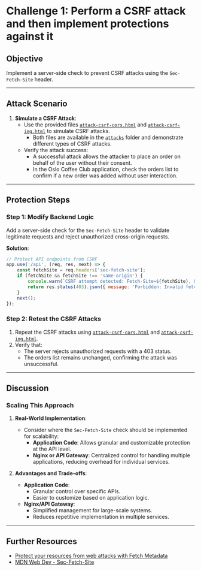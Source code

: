 # Challenge 1: Perform a CSRF attack and then implement protections against it

## Objective
Implement a server-side check to prevent CSRF attacks using the `Sec-Fetch-Site` header.

---

## Attack Scenario

1. **Simulate a CSRF Attack**:
   - Use the provided files [`attack-csrf-cors.html`](./attacks/attack-csrf-cors.html) and [`attack-csrf-img.html`](./attacks/attack-csrf-img.html) to simulate CSRF attacks.
     - Both files are available in the [`attacks`](./attacks/)  folder and demonstrate different types of CSRF attacks.
   - Verify the attack success:
     - A successful attack allows the attacker to place an order on behalf of the user without their consent.
     - In the Oslo Coffee Club application, check the orders list to confirm if a new order was added without user interaction.

---

## Protection Steps

### Step 1: Modify Backend Logic

Add a server-side check for the `Sec-Fetch-Site` header to validate legitimate requests and reject unauthorized cross-origin requests.

**Solution**:
```javascript
// Protect API endpoints from CSRF
app.use('/api', (req, res, next) => {
    const fetchSite = req.headers['sec-fetch-site'];
    if (fetchSite && fetchSite !== 'same-origin') {
        console.warn(`CSRF attempt detected: Fetch-Site=${fetchSite}, Origin=${req.headers.origin || 'Unknown'}, IP=${req.ip}`);
        return res.status(403).json({ message: 'Forbidden: Invalid fetch origin!' });
    }
    next();
});
```

### Step 2: Retest the CSRF Attacks

1. Repeat the CSRF attacks using [`attack-csrf-cors.html`](./attacks/attack-csrf-cors.html) and [`attack-csrf-img.html`](./attacks/attack-csrf-img.html).
2. Verify that:
   - The server rejects unauthorized requests with a 403 status.
   - The orders list remains unchanged, confirming the attack was unsuccessful.

---

## Discussion

### Scaling This Approach
1. **Real-World Implementation**:
   - Consider where the `Sec-Fetch-Site` check should be implemented for scalability:
     - **Application Code**: Allows granular and customizable protection at the API level.
     - **Nginx or API Gateway**: Centralized control for handling multiple applications, reducing overhead for individual services.

2. **Advantages and Trade-offs**:
   - **Application Code**:
     - Granular control over specific APIs.
     - Easier to customize based on application logic.
   - **Nginx/API Gateway**:
     - Simplified management for large-scale systems.
     - Reduces repetitive implementation in multiple services.

---

## Further Resources
- [Protect your resources from web attacks with Fetch Metadata](https://web.dev/articles/fetch-metadata)
- [MDN Web Dev - Sec-Fetch-Site](https://developer.mozilla.org/en-US/docs/Web/HTTP/Headers/Sec-Fetch-Site)